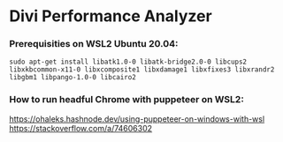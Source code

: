 # Divi Performance Analyzer

### Prerequisities on WSL2 Ubuntu 20.04:
`sudo apt-get install libatk1.0-0 libatk-bridge2.0-0 libcups2 libxkbcommon-x11-0 libxcomposite1 libxdamage1 libxfixes3 libxrandr2 libgbm1 libpango-1.0-0 libcairo2`

### How to run headful Chrome with puppeteer on WSL2:
https://ohaleks.hashnode.dev/using-puppeteer-on-windows-with-wsl
https://stackoverflow.com/a/74606302